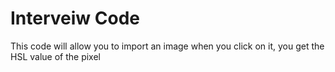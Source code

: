 # Interveiw Code
This code will allow you to import an image
when you click on it, you get the HSL value of the pixel
